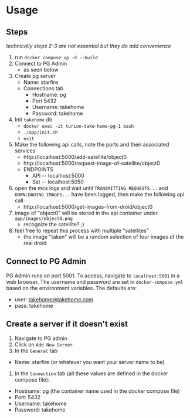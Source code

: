 # Usage

## Steps

*technically steps 2-3 are not essential but they do add convenience*

1. run `docker compose up -d --build`
2. Connect to PG Admin
    - as seen below
3. Create pg server
    - Name: starfire
    - Connections tab
        - Hostname: pg
        - Port 5432
        - Username: takehome
        - Password: takehome
4. Init `takehome` db
    - `docker exec -it turion-take-home-pg-1 bash`
    - `./app/init.sh`
    - `exit`
5. Make the following api calls, note the ports and their associated services
    - http://localhost:5000/add-satellite/object0
    - http://localhost:5000/request-image-of-satellite/object0
    - ENDPOINTS
      - API -- localhost:5000
      - Sat -- localhost:5050
6. open the mcs logs and wait until `TRANSMITTING REQUESTS...` and `DOWNLOADING IMAGES...` have been logged, then make the following api call
    - http://localhost:5000/get-images-from-droid/object0
7. image of "object0" will be stored in the api container under `app/images/object0.png` 
    - recognize the satellite? ;)
8. feel free to repeat this process with multiple "satellites"
    - the image "taken" will be a random selection of four images of the real droid

## Connect to PG Admin
PG Admin runs on port 5001. To access, navigate to `localhost:5001` in a web browser. The username and password are set in `docker-compose.yml` based on the environment variables. The defaults are:
  - user: takehome@takehome.com
  - pass: takehome

## Create a server if it doesn't exist
1. Navigate to PG admin
1. Click on `Add New Server`
1. In the `General` tab
  - Name: starfire (or whatever you want your server name to be)
1. In the `Connection` tab (all these values are defined in the docker compose file):
  - Hostname: pg (the container name used in the docker compose file)
  - Port: 5432
  - Username: takehome 
  - Password: takehome
